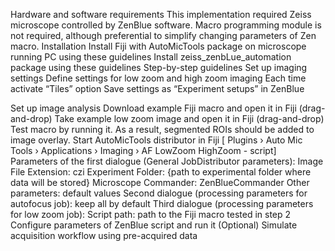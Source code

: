 Hardware and software requirements
This implementation required Zeiss microscope controlled by ZenBlue software. Macro programming module is not required, although preferential to simplify changing parameters of Zen macro.
Installation
Install Fiji with AutoMicTools package on microscope running PC using these guidelines
Install zeiss_zenbLue_automation package using these guidelines
Step-by-step guidelines
Set up imaging settings
Define settings for low zoom and high zoom imaging 
Each time activate “Tiles” option
Save settings as “Experiment setups” in ZenBlue

Set up image analysis
Download example Fiji macro and open it in Fiji (drag-and-drop)
Take example low zoom image and open it in Fiji (drag-and-drop)
Test macro by running it. As a result, segmented ROIs should be added to image overlay.
Start AutoMicTools  distributor in Fiji
[ Plugins › Auto Mic Tools › Applications › Imaging › AF LowZoom HighZoom - script] 
Parameters of the first dialogue (General JobDistributor parameters):
Image File Extension: czi
Experiment Folder: {path to experimental folder where data will be stored}
Microscope Commander: ZenBlueCommander
Other parameters: default values
Second dialogue (processing parameters for autofocus job): keep all by default
Third dialogue (processing parameters for low zoom job):
Script path: path to the Fiji macro tested in step 2
Configure parameters of ZenBlue script and run it
(Optional) Simulate acquisition workflow using pre-acquired data
